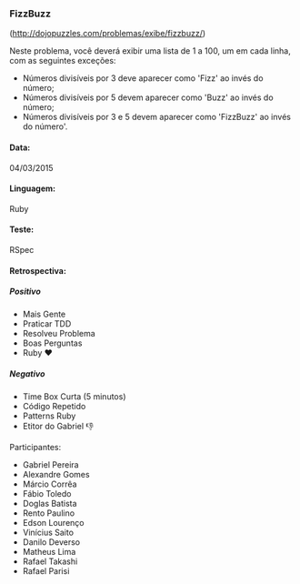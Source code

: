 ### FizzBuzz

(http://dojopuzzles.com/problemas/exibe/fizzbuzz/)

Neste problema, você deverá exibir uma lista de 1 a 100, um em cada linha, com as seguintes exceções:
* Números divisíveis por 3 deve aparecer como 'Fizz' ao invés do número;
* Números divisíveis por 5 devem aparecer como 'Buzz' ao invés do número;
* Números divisíveis por 3 e 5 devem aparecer como 'FizzBuzz' ao invés do número'.

#### Data:

04/03/2015

#### Linguagem:

Ruby

#### Teste:

RSpec

#### Retrospectiva:

##### Positivo

* Mais Gente
* Praticar TDD
* Resolveu Problema
* Boas Perguntas
* Ruby :heart:

##### Negativo

* Time Box Curta (5 minutos)
* Código Repetido
* Patterns Ruby
* Etitor do Gabriel :-1:

Participantes:

* Gabriel Pereira
* Alexandre Gomes
* Márcio Corrêa
* Fábio Toledo
* Doglas Batista
* Rento Paulino
* Edson Lourenço
* Vinícius Saito
* Danilo Deverso
* Matheus Lima
* Rafael Takashi
* Rafael Parisi

